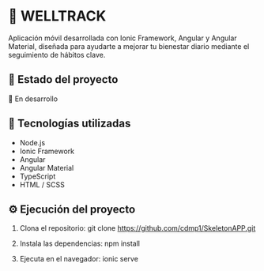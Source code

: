 # 🪷 WELLTRACK
Aplicación móvil desarrollada con Ionic Framework, Angular y Angular Material, diseñada para ayudarte a mejorar tu bienestar diario mediante el seguimiento de hábitos clave.

## 🚧 Estado del proyecto
🔨 En desarrollo

## 📱 Tecnologías utilizadas
- Node.js  
- Ionic Framework  
- Angular  
- Angular Material  
- TypeScript  
- HTML / SCSS  

## ⚙️ Ejecución del proyecto
1) Clona el repositorio: git clone https://github.com/cdmp1/SkeletonAPP.git

2) Instala las dependencias: npm install

3) Ejecuta en el navegador: ionic serve
